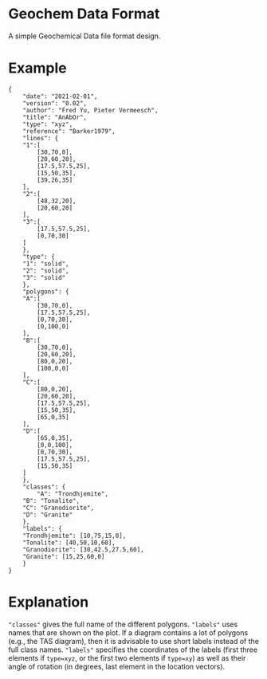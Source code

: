 # Geochem Data Format
A simple Geochemical Data file format design.

# Example
```
{
    "date": "2021-02-01",
    "version": "0.02",
    "author": "Fred Yu, Pieter Vermeesch",
    "title": "AnAbOr",
    "type": "xyz",
    "reference": "Barker1979",
    "lines": {
	"1":[
	    [30,70,0],
	    [20,60,20],
	    [17.5,57.5,25],
	    [15,50,35],
	    [39,26,35]
	],
	"2":[
	    [48,32,20],
	    [20,60,20]
	],
	"3":[
	    [17.5,57.5,25],
	    [0,70,30]
	]
    },
    "type": {
	"1": "solid",
	"2": "solid",
	"3": "solid"
    },
    "polygons": {
	"A":[
	    [30,70,0],
	    [17.5,57.5,25],
	    [0,70,30],
	    [0,100,0]
	],
	"B":[
	    [30,70,0],
	    [20,60,20],
	    [80,0,20],
	    [100,0,0]
	],
	"C":[
	    [80,0,20],
	    [20,60,20],
	    [17.5,57.5,25],
	    [15,50,35],
	    [65,0,35]
	],
	"D":[
	    [65,0,35],
	    [0,0,100],
	    [0,70,30],
	    [17.5,57.5,25],
	    [15,50,35]
	]
    },
    "classes": {
    	"A": "Trondhjemite",
	"B": "Tonalite",
	"C": "Granodiorite",
	"D": "Granite"
    },
    "labels": {
	"Trondhjemite": [10,75,15,0],
	"Tonalite": [40,50,10,60],
	"Granodiorite": [30,42.5,27.5,60],
	"Granite": [15,25,60,0]
    }
}
```
# Explanation

`"classes"` gives the full name of the different polygons.
`"labels"` uses names that are shown on the plot. If a diagram contains a lot of polygons (e.g., the TAS diagram), then it is advisable to use short labels instead of the full class names.
`"labels"` specifies the coordinates of the labels (first three elements if `type=xyz`, or the first two elements if `type=xy`) as well as their angle of rotation (in degrees, last element in the location vectors).
